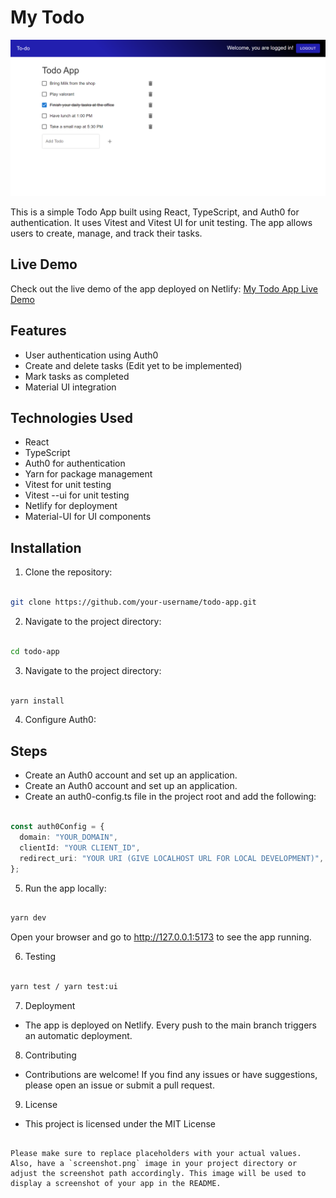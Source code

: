# My Todo

![My Todo App Screenshot](./snapshot.png)

This is a simple Todo App built using React, TypeScript, and Auth0 for authentication. It uses Vitest and Vitest UI for unit testing. The app allows users to create, manage, and track their tasks.

## Live Demo

Check out the live demo of the app deployed on Netlify: [My Todo App Live Demo](https://punishthetodo.netlify.app)

## Features

- User authentication using Auth0
- Create and delete tasks (Edit yet to be implemented)
- Mark tasks as completed
- Material UI integration

## Technologies Used

- React
- TypeScript
- Auth0 for authentication
- Yarn for package management
- Vitest for unit testing
- Vitest --ui for unit testing
- Netlify for deployment
- Material-UI for UI components

## Installation

1. Clone the repository:

```bash

git clone https://github.com/your-username/todo-app.git

```

2. Navigate to the project directory:

```bash

cd todo-app

```

3. Navigate to the project directory:

```bash

yarn install

```

4. Configure Auth0:

## Steps

- Create an Auth0 account and set up an application.
- Create an Auth0 account and set up an application.
- Create an auth0-config.ts file in the project root and add the following:

```auth0-config.ts

const auth0Config = {
  domain: "YOUR_DOMAIN",
  clientId: "YOUR CLIENT_ID",
  redirect_uri: "YOUR URI (GIVE LOCALHOST URL FOR LOCAL DEVELOPMENT)",
};

```

5. Run the app locally:

```bash

yarn dev

```

Open your browser and go to http://127.0.0.1:5173 to see the app running.

6. Testing

```bash

yarn test / yarn test:ui

```

7. Deployment

- The app is deployed on Netlify. Every push to the main branch triggers an automatic deployment.

8. Contributing

- Contributions are welcome! If you find any issues or have suggestions, please open an issue or submit a pull request.

9. License

- This project is licensed under the MIT License

```

Please make sure to replace placeholders with your actual values. Also, have a `screenshot.png` image in your project directory or adjust the screenshot path accordingly. This image will be used to display a screenshot of your app in the README.

```

